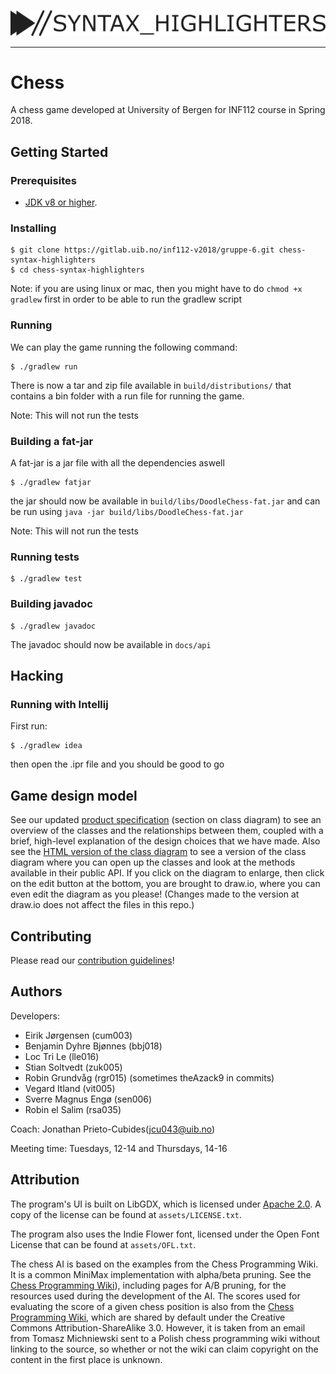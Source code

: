![Logo](assets/logo.png)

-----------------------------------------------------------------------------

# Chess

A chess game developed at University of Bergen for INF112
course in Spring 2018.

## Getting Started

### Prerequisites

- [JDK v8 or higher](http://www.oracle.com/technetwork/java/javase/downloads/jdk8-downloads-2133151.html).

### Installing

```
$ git clone https://gitlab.uib.no/inf112-v2018/gruppe-6.git chess-syntax-highlighters
$ cd chess-syntax-highlighters
```

Note: if you are using linux or mac, then you might have to do `chmod +x gradlew` first in order to be able to run the gradlew script

### Running

We can play the game running the following command:

```
$ ./gradlew run
```

There is now a tar and zip file available in `build/distributions/` that contains a bin folder with a run file for running the game.

Note: This will not run the tests

### Building a fat-jar

A fat-jar is a jar file with all the dependencies aswell

```
$ ./gradlew fatjar
```

the jar should now be available in `build/libs/DoodleChess-fat.jar` and can be run using `java -jar build/libs/DoodleChess-fat.jar`

Note: This will not run the tests

### Running tests

```
$ ./gradlew test
```

### Building javadoc

```
$ ./gradlew javadoc
```

The javadoc should now be available in `docs/api`

## Hacking

### Running with Intellij

First run:

```
$ ./gradlew idea
```

then open the .ipr file and you should be good to go

## Game design model

See our updated [product specification](/docs/product-spec/product-specification.pdf) (section on class diagram) to see an overview of the classes and the relationships between them, coupled with a brief, high-level explanation of the design choices that we have made. Also see the [HTML version of the class diagram](/docs/diagrams/classdiagram.html) to see a version of the class diagram where you can open up the classes and look at the methods available in their public API. If you click on the diagram to enlarge, then click on the edit button at the bottom, you are brought to draw.io, where you can even edit the diagram as you please! (Changes made to the version at draw.io does not affect the files in this repo.)

## Contributing

Please read our [contribution guidelines](CONTRIBUTING.md)!

## Authors

Developers:

- Eirik Jørgensen (cum003)
- Benjamin Dyhre Bjønnes  (bbj018)
- Loc Tri Le (lle016)
- Stian Soltvedt  (zuk005)
- Robin Grundvåg  (rgr015) (sometimes theAzack9 in commits)
- Vegard Itland (vit005)
- Sverre Magnus Engø  (sen006)
- Robin el Salim  (rsa035)

Coach: Jonathan Prieto-Cubides(jcu043@uib.no)

Meeting time: Tuesdays, 12-14 and Thursdays, 14-16

## Attribution

The program's UI is built on LibGDX, which is licensed under
[Apache 2.0](https://www.apache.org/licenses/LICENSE-2.0).
A copy of the license can be found at `assets/LICENSE.txt`.

The program also uses the Indie Flower font, licensed under the Open Font
License that can be found at `assets/OFL.txt`.

The chess AI is based on the examples from the Chess Programming Wiki.
It is a common MiniMax implementation with alpha/beta pruning.
See the [Chess Programming Wiki](https://chessprogramming.wikispaces.com/Minimax)),
including pages for A/B pruning, for the resources used during
the development of the AI.
The scores used for evaluating the score of a given chess position is
also from the [Chess Programming Wiki](https://chessprogramming.wikispaces.com/Simplified+evaluation+function),
which are shared by default under the Creative
Commons Attribution-ShareAlike 3.0. However, it is taken from an email
from Tomasz Michniewski sent to a Polish chess programming wiki without
linking to the source, so whether or not the wiki can claim copyright
on the content in the first place is unknown.
